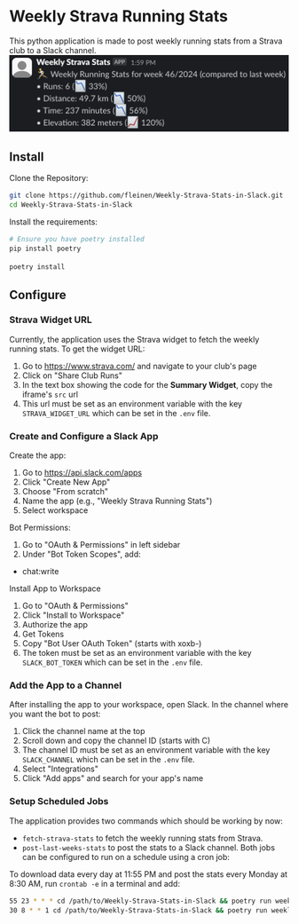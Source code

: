 # Weekly Strava Running Stats

This python application is made to post weekly running stats from a Strava club to a Slack channel.
![alt text](README_slack_screenshot.png)

## Install

Clone the Repository:
```bash
git clone https://github.com/fleinen/Weekly-Strava-Stats-in-Slack.git
cd Weekly-Strava-Stats-in-Slack
```

Install the requirements:
```bash
# Ensure you have poetry installed
pip install poetry

poetry install
```

## Configure

### Strava Widget URL
Currently, the application uses the Strava widget to fetch the weekly running stats. To get the widget URL:
1. Go to https://www.strava.com/ and navigate to your club's page
1. Click on "Share Club Runs"
1. In the text box showing the code for the **Summary Widget**, copy the iframe's `src` url
1. This url must be set as an environment variable with the key `STRAVA_WIDGET_URL` which can be set in the `.env` file.

### Create and Configure a Slack App

Create the app:
1. Go to https://api.slack.com/apps
1. Click "Create New App"
1. Choose "From scratch"
1. Name the app (e.g., "Weekly Strava Running Stats")
1. Select workspace

Bot Permissions:
1. Go to "OAuth & Permissions" in left sidebar
1. Under "Bot Token Scopes", add:
 - chat:write

Install App to Workspace
1. Go to "OAuth & Permissions"
1. Click "Install to Workspace"
1. Authorize the app
1. Get Tokens
1. Copy "Bot User OAuth Token" (starts with xoxb-)
1. The token must be set as an environment variable with the key `SLACK_BOT_TOKEN` which can be set in the `.env` file.


### Add the App to a Channel

After installing the app to your workspace, open Slack.
In the channel where you want the bot to post:
1. Click the channel name at the top
1. Scroll down and copy the channel ID (starts with C)
1. The channel ID must be set as an environment variable with the key `SLACK_CHANNEL` which can be set in the `.env` file.
1. Select "Integrations"
1. Click "Add apps" and search for your app's name

### Setup Scheduled Jobs

The application provides two commands which should be working by now:
- `fetch-strava-stats` to fetch the weekly running stats from Strava.
- `post-last-weeks-stats` to post the stats to a Slack channel.
Both jobs can be configured to run on a schedule using a cron job:

To download data every day at 11:55 PM and post the stats every Monday at 8:30 AM, run `crontab -e` in a terminal and add:

```bash
55 23 * * * cd /path/to/Weekly-Strava-Stats-in-Slack && poetry run weekly-strava-stats fetch-strava-stats
30 8 * * 1 cd /path/to/Weekly-Strava-Stats-in-Slack && poetry run weekly-strava-stats post-last-weeks-stats
```